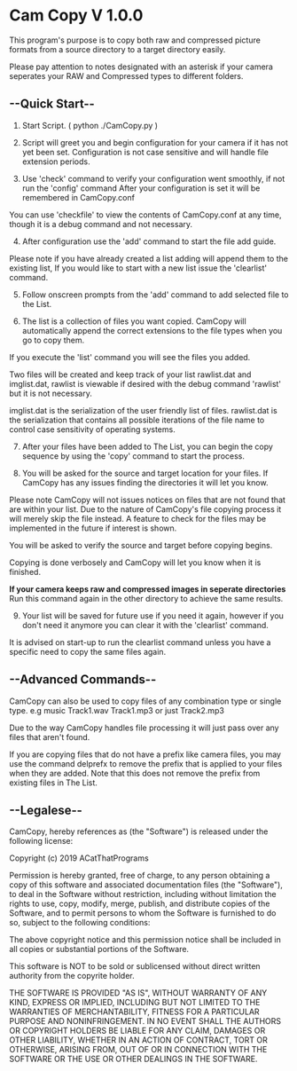# Cam Copy V 1.0.0

This program's purpose is to copy both raw and compressed picture formats from a source directory to a target directory easily.

Please pay attention to notes designated with an asterisk if your camera seperates your RAW and Compressed types to different folders.

## --Quick Start--

1. Start Script. ( python ./CamCopy.py )

2. Script will greet you and begin configuration for your camera if it has not yet been set.
Configuration is not case sensitive and will handle file extension periods.

3. Use 'check' command to verify your configuration went smoothly, if not run the 'config' command
After your configuration is set it will be remembered in CamCopy.conf

You can use 'checkfile' to view the contents of CamCopy.conf at any time, though it is a debug command and not necessary.

4. After configuration use the 'add' command to start the file add guide.

Please note if you have already created a list adding will append them to the existing list, 
If you would like to start with a new list issue the 'clearlist' command.

5. Follow onscreen prompts from the 'add' command to add selected file to the List.

6. The list is a collection of files you want copied.
CamCopy will automatically append the correct extensions to the file types when you go to copy them.

If you execute the 'list' command you will see the files you added.

Two files will be created and keep track of your list
rawlist.dat and imglist.dat, rawlist is viewable if desired with the debug command 'rawlist' but it is not necessary.

imglist.dat is the serialization of the user friendly list of files.
rawlist.dat is the serialization that contains all possible iterations of the file name to control case sensitivity of operating systems.

7. After your files have been added to The List, you can begin the copy sequence by using the 'copy' command to start the process.

8. You will be asked for the source and target location for your files.
If CamCopy has any issues finding the directories it will let you know.

Please note CamCopy will not issues notices on files that are not found that are within your list.
Due to the nature of CamCopy's file copying process it will merely skip the file instead.
A feature to check for the files may be implemented in the future if interest is shown.

You will be asked to verify the source and target before copying begins.

Copying is done verbosely and CamCopy will let you know when it is finished.

**If your camera keeps raw and compressed images in seperate directories**
Run this command again in the other directory to achieve the same results.

9. Your list will be saved for future use if you need it again, however if you don't need it anymore you can clear it with the 'clearlist' command.

It is advised on start-up to run the clearlist command unless you have a specific need to copy the same files again.

## --Advanced Commands--

CamCopy can also be used to copy files of any combination type or single type. e.g music Track1.wav Track1.mp3 or just Track2.mp3

Due to the way CamCopy handles file processing it will just pass over any files that aren't found.

If you are copying files that do not have a prefix like camera files, you may use the command delprefx to remove the
prefix that is applied to your files when they are added. Note that this does not remove the prefix from existing files in The List.

## --Legalese--

CamCopy, hereby references as (the "Software") is released under the following license:

Copyright (c) 2019 ACatThatPrograms

Permission is hereby granted, free of charge, to any person obtaining a copy
of this software and associated documentation files (the "Software"), to deal
in the Software without restriction, including without limitation the rights
to use, copy, modify, merge, publish, and distribute copies of the Software, 
and to permit persons to whom the Software is furnished to do so, subject to the following conditions:

The above copyright notice and this permission notice shall be included in all
copies or substantial portions of the Software.

This software is NOT to be sold or sublicensed without direct written authority from the copyrite holder.

THE SOFTWARE IS PROVIDED "AS IS", WITHOUT WARRANTY OF ANY KIND, EXPRESS OR
IMPLIED, INCLUDING BUT NOT LIMITED TO THE WARRANTIES OF MERCHANTABILITY,
FITNESS FOR A PARTICULAR PURPOSE AND NONINFRINGEMENT. IN NO EVENT SHALL THE
AUTHORS OR COPYRIGHT HOLDERS BE LIABLE FOR ANY CLAIM, DAMAGES OR OTHER
LIABILITY, WHETHER IN AN ACTION OF CONTRACT, TORT OR OTHERWISE, ARISING FROM,
OUT OF OR IN CONNECTION WITH THE SOFTWARE OR THE USE OR OTHER DEALINGS IN THE
SOFTWARE.

